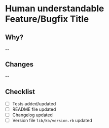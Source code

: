 # Human understandable Feature/Bugfix Title

## Why?

-- 

## Changes

 --

## Checklist
- [ ] Tests added/updated
- [ ] README file updated
- [ ] Changelog updated
- [ ] Version file `lib/kb/version.rb` updated
